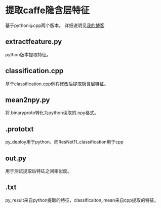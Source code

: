 # 提取caffe隐含层特征
基于python与cpp两个版本。
详细说明见[我的博客](http://www.luameows.wang/2018/07/04/%E5%88%A9%E7%94%A8cpp%E6%8F%90%E5%8F%96caffe%E7%89%B9%E5%BE%81/)
## extractfeature.py
python版本提取特征。
## classification.cpp
基于classification.cpp例程修改后提取隐含层特征。
## mean2npy.py
将.binaryproto转化为python读取的.npy格式。
## .prototxt
py_deploy用于python，而ResNet11_classification用于cpp
## out.py
用于测试提取后特征之间相似度。
## .txt
py_result来自python提取的特征，classificaiton_mean来自cpp提取的特征。
